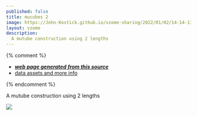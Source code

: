 ```yaml
---
published: false
title: mucubes 2
image: https://John-Kostick.github.io/vzome-sharing/2022/01/02/14-14-13-mucubes-2/mucubes-2.png
layout: vzome
description:
  A mutube construction using 2 lengths
---
```


{% comment %}
 - [***web page generated from this source***][post]
 - [data assets and more info][github]

[post]: <https://John-Kostick.github.io/vzome-sharing/2022/01/02/mucubes-2-14-14-13.html>
[github]: <https://github.com/John-Kostick/vzome-sharing/tree/main/2022/01/02/14-14-13-mucubes-2/>
{% endcomment %}

  A mutube construction using 2 lengths

<vzome-viewer style="width: 100%; height: 100vh;"
       src="https://John-Kostick.github.io/vzome-sharing/2022/01/02/14-14-13-mucubes-2/mucubes-2.vZome" >
  <img src="https://John-Kostick.github.io/vzome-sharing/2022/01/02/14-14-13-mucubes-2/mucubes-2.png" />
</vzome-viewer>
